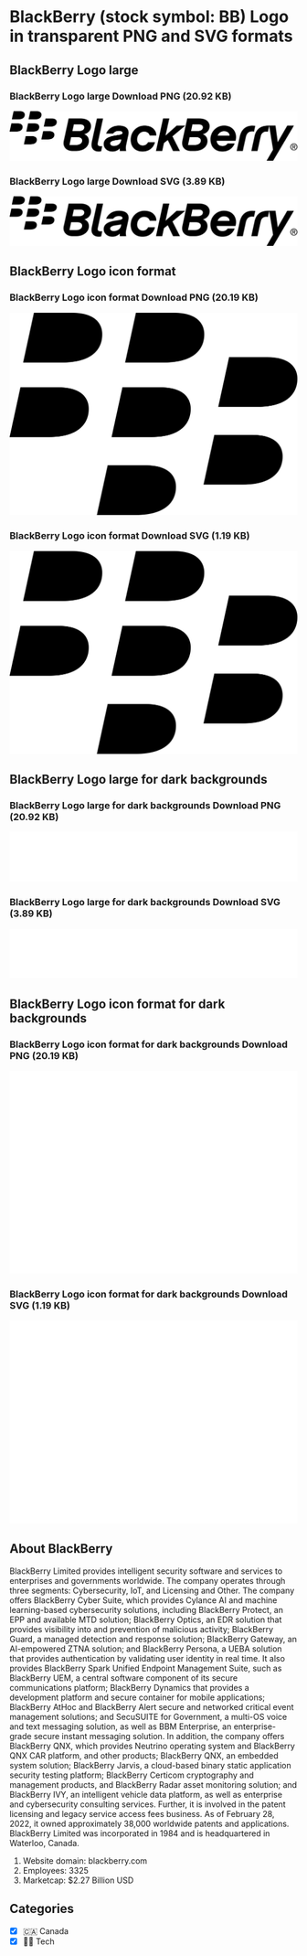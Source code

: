 # BlackBerry (stock symbol: BB) Logo in transparent PNG and SVG formats

## BlackBerry Logo large

### BlackBerry Logo large Download PNG (20.92 KB)

![BlackBerry Logo large Download PNG (20.92 KB)](/img/orig/BB_BIG-c12a2414.png)

### BlackBerry Logo large Download SVG (3.89 KB)

![BlackBerry Logo large Download SVG (3.89 KB)](/img/orig/BB_BIG-47a64c16.svg)

## BlackBerry Logo icon format

### BlackBerry Logo icon format Download PNG (20.19 KB)

![BlackBerry Logo icon format Download PNG (20.19 KB)](/img/orig/BB-6e842e03.png)

### BlackBerry Logo icon format Download SVG (1.19 KB)

![BlackBerry Logo icon format Download SVG (1.19 KB)](/img/orig/BB-b4331edf.svg)

## BlackBerry Logo large for dark backgrounds

### BlackBerry Logo large for dark backgrounds Download PNG (20.92 KB)

![BlackBerry Logo large for dark backgrounds Download PNG (20.92 KB)](/img/orig/BB_BIG.D-9a55bf79.png)

### BlackBerry Logo large for dark backgrounds Download SVG (3.89 KB)

![BlackBerry Logo large for dark backgrounds Download SVG (3.89 KB)](/img/orig/BB_BIG.D-5812526b.svg)

## BlackBerry Logo icon format for dark backgrounds

### BlackBerry Logo icon format for dark backgrounds Download PNG (20.19 KB)

![BlackBerry Logo icon format for dark backgrounds Download PNG (20.19 KB)](/img/orig/BB.D-fa11eaf9.png)

### BlackBerry Logo icon format for dark backgrounds Download SVG (1.19 KB)

![BlackBerry Logo icon format for dark backgrounds Download SVG (1.19 KB)](/img/orig/BB.D-2881112d.svg)

## About BlackBerry

BlackBerry Limited provides intelligent security software and services to enterprises and governments worldwide. The company operates through three segments: Cybersecurity, IoT, and Licensing and Other. The company offers BlackBerry Cyber Suite, which provides Cylance AI and machine learning-based cybersecurity solutions, including BlackBerry Protect, an EPP and available MTD solution; BlackBerry Optics, an EDR solution that provides visibility into and prevention of malicious activity; BlackBerry Guard, a managed detection and response solution; BlackBerry Gateway, an AI-empowered ZTNA solution; and BlackBerry Persona, a UEBA solution that provides authentication by validating user identity in real time. It also provides BlackBerry Spark Unified Endpoint Management Suite, such as BlackBerry UEM, a central software component of its secure communications platform; BlackBerry Dynamics that provides a development platform and secure container for mobile applications; BlackBerry AtHoc and BlackBerry Alert secure and networked critical event management solutions; and SecuSUITE for Government, a multi-OS voice and text messaging solution, as well as BBM Enterprise, an enterprise-grade secure instant messaging solution. In addition, the company offers BlackBerry QNX, which provides Neutrino operating system and BlackBerry QNX CAR platform, and other products; BlackBerry QNX, an embedded system solution; BlackBerry Jarvis, a cloud-based binary static application security testing platform; BlackBerry Certicom cryptography and management products, and BlackBerry Radar asset monitoring solution; and BlackBerry IVY, an intelligent vehicle data platform, as well as enterprise and cybersecurity consulting services. Further, it is involved in the patent licensing and legacy service access fees business. As of February 28, 2022, it owned approximately 38,000 worldwide patents and applications. BlackBerry Limited was incorporated in 1984 and is headquartered in Waterloo, Canada.

1. Website domain: blackberry.com
2. Employees: 3325
3. Marketcap: $2.27 Billion USD


## Categories
- [x] 🇨🇦 Canada
- [x] 👩‍💻 Tech

